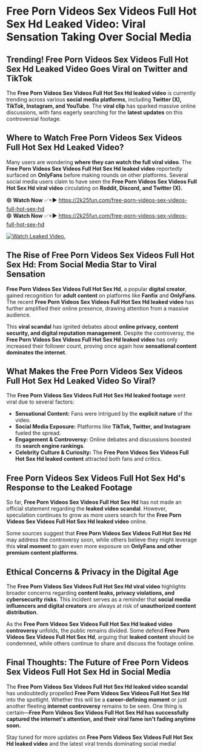 # Free Porn Videos Sex Videos Full Hot Sex Hd Leaked Video: Viral Sensation Taking Over Social Media

## **Trending! Free Porn Videos Sex Videos Full Hot Sex Hd Leaked Video Goes Viral on Twitter and TikTok**
The **Free Porn Videos Sex Videos Full Hot Sex Hd leaked video** is currently trending across various **social media platforms**, including **Twitter (X), TikTok, Instagram, and YouTube**. The **viral clip** has sparked massive online discussions, with fans eagerly searching for the **latest updates** on this controversial footage.

## **Where to Watch Free Porn Videos Sex Videos Full Hot Sex Hd Leaked Video?**
Many users are wondering **where they can watch the full viral video**. The **Free Porn Videos Sex Videos Full Hot Sex Hd leaked video** reportedly surfaced on **OnlyFans** before making rounds on other platforms. Several social media users claim to have seen the **Free Porn Videos Sex Videos Full Hot Sex Hd viral video** circulating on **Reddit, Discord, and Twitter (X).**

🟢 **Watch Now** ✅=► https://2k25fun.com/free-porn-videos-sex-videos-full-hot-sex-hd  
🟢 **Watch Now** ✅=► https://2k25fun.com/free-porn-videos-sex-videos-full-hot-sex-hd  

[![Watch Leaked Video.](https://miro.medium.com/v2/resize:fit:828/format:webp/1*cilzJN44JGOrTw9NJCrNHA.gif "Watch Leaked Video")](https://2k25fun.com/free-porn-videos-sex-videos-full-hot-sex-hd)

## **The Rise of Free Porn Videos Sex Videos Full Hot Sex Hd: From Social Media Star to Viral Sensation**
**Free Porn Videos Sex Videos Full Hot Sex Hd**, a popular **digital creator**, gained recognition for **adult content** on platforms like **Fanfix** and **OnlyFans**. The recent **Free Porn Videos Sex Videos Full Hot Sex Hd leaked video** has further amplified their online presence, drawing attention from a massive audience.

This **viral scandal** has ignited debates about **online privacy, content security, and digital reputation management**. Despite the controversy, the **Free Porn Videos Sex Videos Full Hot Sex Hd leaked video** has only increased their follower count, proving once again how **sensational content dominates the internet**.

## **What Makes the Free Porn Videos Sex Videos Full Hot Sex Hd Leaked Video So Viral?**
The **Free Porn Videos Sex Videos Full Hot Sex Hd leaked footage** went viral due to several factors:
- **Sensational Content:** Fans were intrigued by the **explicit nature** of the video.
- **Social Media Exposure:** Platforms like **TikTok, Twitter, and Instagram** fueled the spread.
- **Engagement & Controversy:** Online debates and discussions boosted its **search engine rankings**.
- **Celebrity Culture & Curiosity:** The **Free Porn Videos Sex Videos Full Hot Sex Hd leaked content** attracted both fans and critics.

## **Free Porn Videos Sex Videos Full Hot Sex Hd's Response to the Leaked Footage**
So far, **Free Porn Videos Sex Videos Full Hot Sex Hd** has not made an official statement regarding the **leaked video scandal**. However, speculation continues to grow as more users search for the **Free Porn Videos Sex Videos Full Hot Sex Hd leaked video** online.

Some sources suggest that **Free Porn Videos Sex Videos Full Hot Sex Hd** may address the controversy soon, while others believe they might leverage this **viral moment** to gain even more exposure on **OnlyFans and other premium content platforms**.

## **Ethical Concerns & Privacy in the Digital Age**
The **Free Porn Videos Sex Videos Full Hot Sex Hd viral video** highlights broader concerns regarding **content leaks, privacy violations, and cybersecurity risks**. This incident serves as a reminder that **social media influencers and digital creators** are always at risk of **unauthorized content distribution**.

As the **Free Porn Videos Sex Videos Full Hot Sex Hd leaked video controversy** unfolds, the public remains divided. Some defend **Free Porn Videos Sex Videos Full Hot Sex Hd**, arguing that **leaked content** should be condemned, while others continue to share and discuss the footage online.

## **Final Thoughts: The Future of Free Porn Videos Sex Videos Full Hot Sex Hd in Social Media**
The **Free Porn Videos Sex Videos Full Hot Sex Hd leaked video scandal** has undoubtedly propelled **Free Porn Videos Sex Videos Full Hot Sex Hd** into the spotlight. Whether this will be a **career-defining moment** or just another fleeting **internet controversy** remains to be seen. One thing is certain—**Free Porn Videos Sex Videos Full Hot Sex Hd has successfully captured the internet's attention, and their viral fame isn't fading anytime soon.**

Stay tuned for more updates on **Free Porn Videos Sex Videos Full Hot Sex Hd leaked video** and the latest viral trends dominating social media!